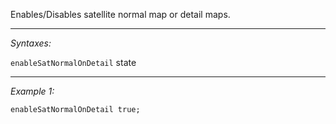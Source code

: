 Enables/Disables satellite normal map or detail maps.


---
*Syntaxes:*

`enableSatNormalOnDetail` state

---
*Example 1:*

```sqf
enableSatNormalOnDetail true;
```